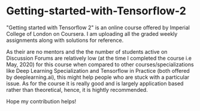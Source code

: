 # Getting-started-with-Tensorflow-2
"Getting started with Tensorflow 2" is an online course offered by Imperial College of London on Coursera. I am uploading all the graded weekly assignments along with solutions for reference. 

As their are no mentors and the the number of students active on Discussion Forums are relatively low (at the time I completed the course i.e May, 2020) for this course when compared to other courses/specializations like Deep Learning Specialization and Tensorflow in Practice (both offered by deeplearning.ai), this might help people who are stuck with a particular issue. As for the course it is really good and is largely application based rather than theoretical, hence, it is hightly recommended. 

Hope my contribution helps! 

